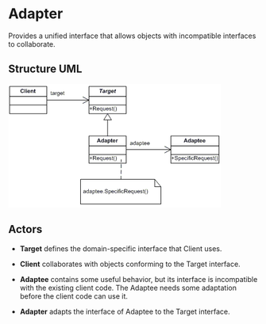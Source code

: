 # Adapter

Provides a unified interface that allows objects with incompatible interfaces to collaborate.

## Structure UML

![](../../../umls/adapter.gif)

## Actors

- **Target**
  defines the domain-specific interface that Client uses.

- **Client**
  collaborates with objects conforming to the Target interface.

- **Adaptee**
  contains some useful behavior, but its interface is incompatible with the existing client code. The Adaptee needs some adaptation before the client code can use it.

- **Adapter**
  adapts the interface of Adaptee to the Target interface.
